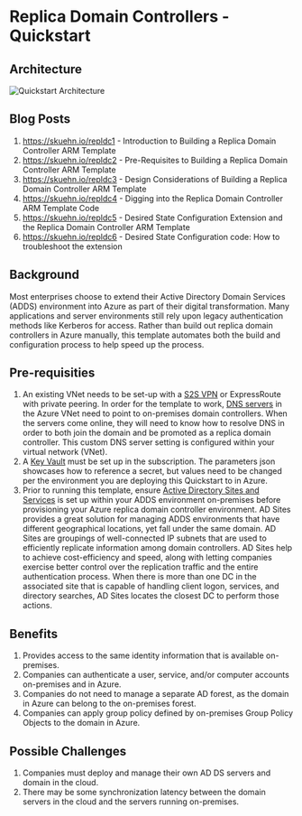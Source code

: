 # Replica Domain Controllers - Quickstart

## Architecture
![Quickstart Architecture](https://contentsharing1.blob.core.windows.net/content/replicaDcs.png)

## Blog Posts
1) https://skuehn.io/repldc1 - Introduction to Building a Replica Domain Controller ARM Template
2) https://skuehn.io/repldc2 - Pre-Requisites to Building a Replica Domain Controller ARM Template
3) https://skuehn.io/repldc3 - Design Considerations of Building a Replica Domain Controller ARM Template
4) https://skuehn.io/repldc4 - Digging into the Replica Domain Controller ARM Template Code
5) https://skuehn.io/repldc5 - Desired State Configuration Extension and the Replica Domain Controller ARM Template
6) https://skuehn.io/repldc6 - Desired State Configuration code: How to troubleshoot the extension

## Background
Most enterprises choose to extend their Active Directory Domain Services (ADDS) environment into Azure as part of their digital transformation. Many applications and server environments still rely upon legacy authentication methods like Kerberos for access. Rather than build out replica domain controllers in Azure manually, this template automates both the build and configuration process to help speed up the process. 

## Pre-requisities
1) An existing VNet needs to be set-up with a [S2S VPN](https://github.com/Azure/azure-quickstart-templates/tree/master/101-site-to-site-vpn-create) or ExpressRoute with private peering. In order for the template to work, [DNS servers](https://docs.microsoft.com/en-us/azure/virtual-network/manage-virtual-network#change-dns-servers) in the Azure VNet need to point to on-premises domain controllers. When the servers come online, they will need to know how to resolve DNS in order to both join the domain and be promoted as a replica domain controller. This custom DNS server setting is configured within your virtual network (VNet). 
2) A [Key Vault](https://docs.microsoft.com/en-us/azure/key-vault/quick-create-portal) must be set up in the subscription. The parameters json showcases how to reference a secret, but values need to be changed per the environment you are deploying this Quickstart to in Azure.
3) Prior to running this template, ensure [Active Directory Sites and Services](https://docs.microsoft.com/en-us/windows-server/remote/remote-access/ras/multisite/configure/step-2-configure-the-multisite-infrastructure) is set up within your ADDS environment on-premises before provisioning your Azure replica domain controller environment. AD Sites provides a great solution for managing ADDS environments that have different geographical locations, yet fall under the same domain. AD Sites are groupings of well-connected IP subnets that are used to efficiently replicate information among domain controllers. AD Sites help to achieve cost-efficiency and speed, along with letting companies exercise better control over the replication traffic and the entire authentication process. When there is more than one DC in the associated site that is capable of handling client logon, services, and directory searches, AD Sites locates the closest DC to perform those actions. 

## Benefits
1) Provides access to the same identity information that is available on-premises.
2) Companies can authenticate a user, service, and/or computer accounts on-premises and in Azure.
3) Companies do not need to manage a separate AD forest, as the domain in Azure can belong to the on-premises forest.
4) Companies can apply group policy defined by on-premises Group Policy Objects to the domain in Azure.

## Possible Challenges
1) Companies must deploy and manage their own AD DS servers and domain in the cloud.
2) There may be some synchronization latency between the domain servers in the cloud and the servers running on-premises.
